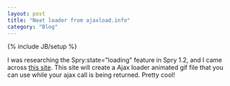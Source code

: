 ```yaml
---
layout: post
title: "Neat loader from ajaxload.info"
category: "Blog"
---
```

{% include JB/setup %}

I was researching the Spry:state="loading" feature in Spry 1.2, and I came across [this site](http://www.ajaxload.info/). This site will create a Ajax loader animated gif file that you can use while your ajax call is being returned. Pretty cool!